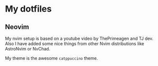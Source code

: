 # My dotfiles

## Neovim

My nvim setup is based on a youtube video by ThePrimeagen and TJ dev. Also I have added some nice things from other Nvim distributions like AstroNvim or NvChad.

My theme is the awesome `catppuccino` theme.

